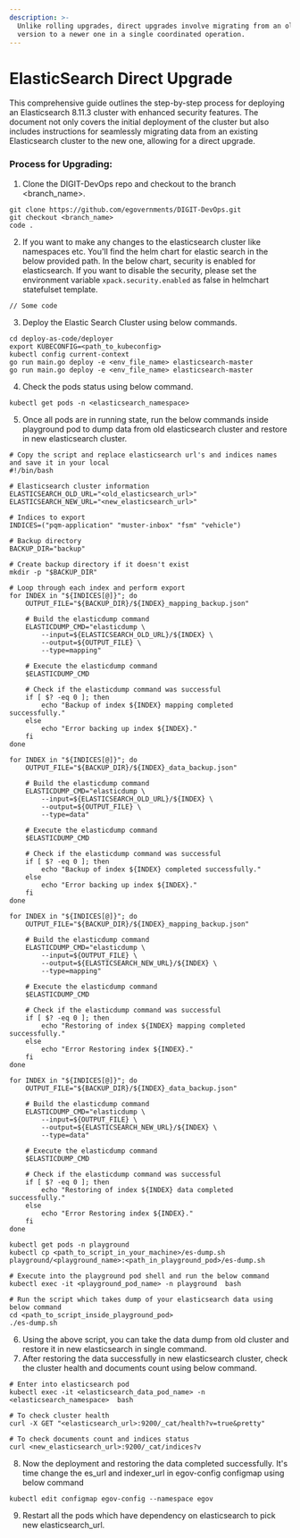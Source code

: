 ```yaml
---
description: >-
  Unlike rolling upgrades, direct upgrades involve migrating from an older
  version to a newer one in a single coordinated operation.
---
```


# ElasticSearch Direct Upgrade

This comprehensive guide outlines the step-by-step process for deploying an Elasticsearch 8.11.3 cluster with enhanced security features. The document not only covers the initial deployment of the cluster but also includes instructions for seamlessly migrating data from an existing Elasticsearch cluster to the new one, allowing for a direct upgrade.

### Process for Upgrading:

1. Clone the DIGIT-DevOps repo and checkout to the branch \<branch\_name>.

```
git clone https://github.com/egovernments/DIGIT-DevOps.git
git checkout <branch_name>
code .
```

2. If you want to make any changes to the elasticsearch cluster like namespaces etc. You'll find the helm chart for elastic search in the below provided path. In the below chart, security is enabled for elasticsearch. If you want to disable the security, please set the environment variable `xpack.security.enabled` as false in helmchart statefulset template.

```
// Some code
```

3. Deploy the Elastic Search Cluster using below commands.

```
cd deploy-as-code/deployer
export KUBECONFIG=<path_to_kubeconfig>
kubectl config current-context
go run main.go deploy -e <env_file_name> elasticsearch-master
go run main.go deploy -e <env_file_name> elasticsearch-master

```

4. Check the pods status using below command.

```
kubectl get pods -n <elasticsearch_namespace>
```

5. Once all pods are in running state, run the below commands inside playground pod to dump data from old elasticsearch cluster and restore in new elasticsearch cluster.

```
# Copy the script and replace elasticsearch url's and indices names and save it in your local
#!/bin/bash

# Elasticsearch cluster information
ELASTICSEARCH_OLD_URL="<old_elasticsearch_url>"
ELASTICSEARCH_NEW_URL="<new_elasticsearch_url>"

# Indices to export
INDICES=("pqm-application" "muster-inbox" "fsm" "vehicle")

# Backup directory
BACKUP_DIR="backup"

# Create backup directory if it doesn't exist
mkdir -p "$BACKUP_DIR"

# Loop through each index and perform export
for INDEX in "${INDICES[@]}"; do
    OUTPUT_FILE="${BACKUP_DIR}/${INDEX}_mapping_backup.json"

    # Build the elasticdump command
    ELASTICDUMP_CMD="elasticdump \
        --input=${ELASTICSEARCH_OLD_URL}/${INDEX} \
        --output=${OUTPUT_FILE} \
        --type=mapping"

    # Execute the elasticdump command
    $ELASTICDUMP_CMD

    # Check if the elasticdump command was successful
    if [ $? -eq 0 ]; then
        echo "Backup of index ${INDEX} mapping completed successfully."
    else
        echo "Error backing up index ${INDEX}."
    fi
done

for INDEX in "${INDICES[@]}"; do
    OUTPUT_FILE="${BACKUP_DIR}/${INDEX}_data_backup.json"

    # Build the elasticdump command
    ELASTICDUMP_CMD="elasticdump \
        --input=${ELASTICSEARCH_OLD_URL}/${INDEX} \
        --output=${OUTPUT_FILE} \
        --type=data"

    # Execute the elasticdump command
    $ELASTICDUMP_CMD

    # Check if the elasticdump command was successful
    if [ $? -eq 0 ]; then
        echo "Backup of index ${INDEX} completed successfully."
    else
        echo "Error backing up index ${INDEX}."
    fi
done

for INDEX in "${INDICES[@]}"; do
    OUTPUT_FILE="${BACKUP_DIR}/${INDEX}_mapping_backup.json"

    # Build the elasticdump command
    ELASTICDUMP_CMD="elasticdump \
        --input=${OUTPUT_FILE} \
        --output=${ELASTICSEARCH_NEW_URL}/${INDEX} \
        --type=mapping"

    # Execute the elasticdump command
    $ELASTICDUMP_CMD

    # Check if the elasticdump command was successful
    if [ $? -eq 0 ]; then
        echo "Restoring of index ${INDEX} mapping completed successfully."
    else
        echo "Error Restoring index ${INDEX}."
    fi
done

for INDEX in "${INDICES[@]}"; do
    OUTPUT_FILE="${BACKUP_DIR}/${INDEX}_data_backup.json"

    # Build the elasticdump command
    ELASTICDUMP_CMD="elasticdump \
        --input=${OUTPUT_FILE} \
        --output=${ELASTICSEARCH_NEW_URL}/${INDEX} \
        --type=data"

    # Execute the elasticdump command
    $ELASTICDUMP_CMD

    # Check if the elasticdump command was successful
    if [ $? -eq 0 ]; then
        echo "Restoring of index ${INDEX} data completed successfully."
    else
        echo "Error Restoring index ${INDEX}."
    fi
done

```

```
kubectl get pods -n playground
kubectl cp <path_to_script_in_your_machine>/es-dump.sh playground/<playground_name>:<path_in_playground_pod>/es-dump.sh

# Execute into the playground pod shell and run the below command
kubectl exec -it <playground_pod_name> -n playground  bash

# Run the script which takes dump of your elasticsearch data using below command
cd <path_to_script_inside_playground_pod>
./es-dump.sh
```

6. Using the above script, you can take the data dump from old cluster and restore it in new elasticsearch in single command.
7. After restoring the data successfully in new elasticsearch cluster, check the cluster health and documents count using below command.&#x20;

```
# Enter into elasticsearch pod
kubectl exec -it <elasticsearch_data_pod_name> -n <elasticsearch_namespace>  bash

# To check cluster health 
curl -X GET "<elasticsearch_url>:9200/_cat/health?v=true&pretty"

# To check documents count and indices status
curl <new_elasticsearch_url>:9200/_cat/indices?v
```

8. Now the deployment and restoring the data completed successfully. It's time change the es\_url and indexer\_url in egov-config configmap using below command

```
kubectl edit configmap egov-config --namespace egov
```

9. Restart all the pods which have dependency on elasticsearch to pick new elasticsearch\_url.
